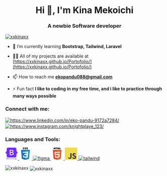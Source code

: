 <h1 align="center">Hi 👋, I'm Kina Mekoichi</h1>
<h3 align="center">A newbie Software developer</h3>

<p align="left"> <a href="https://github.com/ryo-ma/github-profile-trophy"><img src="https://github-profile-trophy.vercel.app/?username=xxkinaxx" alt="xxkinaxx" /></a> </p>

- 🌱 I’m currently learning **Bootstrap, Tailwind, Laravel**

- 👨‍💻 All of my projects are available at [https://xxkinaxx.github.io/Portofolio/](https://xxkinaxx.github.io/Portofolio/)

- 📫 How to reach me **ekopandu088@gmail.com**

- ⚡ Fun fact **I like to coding in my free time, and i like to practice through many ways possible**

<h3 align="left">Connect with me:</h3>
<p align="left">
<a href="https://linkedin.com/in/https://www.linkedin.com/in/eko-pandu-9172a7284/" target="blank"><img align="center" src="https://raw.githubusercontent.com/rahuldkjain/github-profile-readme-generator/master/src/images/icons/Social/linked-in-alt.svg" alt="https://www.linkedin.com/in/eko-pandu-9172a7284/" height="30" width="40" /></a>
<a href="https://instagram.com/https://www.instagram.com/knightplaye_123/" target="blank"><img align="center" src="https://raw.githubusercontent.com/rahuldkjain/github-profile-readme-generator/master/src/images/icons/Social/instagram.svg" alt="https://www.instagram.com/knightplaye_123/" height="30" width="40" /></a>
</p>

<h3 align="left">Languages and Tools:</h3>
<p align="left"> <a href="https://getbootstrap.com" target="_blank" rel="noreferrer"> <img src="https://raw.githubusercontent.com/devicons/devicon/master/icons/bootstrap/bootstrap-plain-wordmark.svg" alt="bootstrap" width="40" height="40"/> </a> <a href="https://www.w3schools.com/css/" target="_blank" rel="noreferrer"> <img src="https://raw.githubusercontent.com/devicons/devicon/master/icons/css3/css3-original-wordmark.svg" alt="css3" width="40" height="40"/> </a> <a href="https://www.figma.com/" target="_blank" rel="noreferrer"> <img src="https://www.vectorlogo.zone/logos/figma/figma-icon.svg" alt="figma" width="40" height="40"/> </a> <a href="https://www.w3.org/html/" target="_blank" rel="noreferrer"> <img src="https://raw.githubusercontent.com/devicons/devicon/master/icons/html5/html5-original-wordmark.svg" alt="html5" width="40" height="40"/> </a> <a href="https://developer.mozilla.org/en-US/docs/Web/JavaScript" target="_blank" rel="noreferrer"> <img src="https://raw.githubusercontent.com/devicons/devicon/master/icons/javascript/javascript-original.svg" alt="javascript" width="40" height="40"/> </a> <a href="https://tailwindcss.com/" target="_blank" rel="noreferrer"> <img src="https://www.vectorlogo.zone/logos/tailwindcss/tailwindcss-icon.svg" alt="tailwind" width="40" height="40"/> </a> </p>

<p><img align="left" src="https://github-readme-stats.vercel.app/api/top-langs?username=xxkinaxx&show_icons=true&locale=en&layout=compact" alt="xxkinaxx" /></p>

<p>&nbsp;<img align="center" src="https://github-readme-stats.vercel.app/api?username=xxkinaxx&show_icons=true&locale=en" alt="xxkinaxx" /></p>

